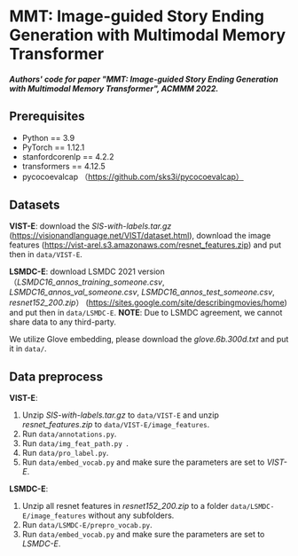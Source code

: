 # MMT: Image-guided Story Ending Generation with Multimodal Memory Transformer

##### Authors' code for paper "MMT: Image-guided Story Ending Generation with Multimodal Memory Transformer", ACMMM 2022.

## Prerequisites

- Python == 3.9
- PyTorch == 1.12.1
- stanfordcorenlp == 4.2.2
- transformers == 4.12.5
- pycocoevalcap （https://github.com/sks3i/pycocoevalcap）

## Datasets
__VIST-E__: download the *SIS-with-labels.tar.gz* (https://visionandlanguage.net/VIST/dataset.html),  download the image features (https://vist-arel.s3.amazonaws.com/resnet_features.zip) and put then in `data/VIST-E`. 

__LSMDC-E__: download LSMDC 2021 version （*LSMDC16_annos_training_someone.csv*, *LSMDC16_annos_val_someone.csv*, *LSMDC16_annos_test_someone.csv*, *resnet152_200.zip*） (https://sites.google.com/site/describingmovies/home) and put then in `data/LSMDC-E`. __NOTE__: Due to LSMDC agreement, we cannot share data to any third-party.

We utilize Glove embedding, please download the *glove.6b.300d.txt* and put it in `data/`.

## Data preprocess

__VIST-E__:
1. Unzip *SIS-with-labels.tar.gz* to `data/VIST-E` and unzip *resnet_features.zip* to `data/VIST-E/image_features`.
2. Run `data/annotations.py`.
3. Run `data/img_feat_path.py `.
4. Run `data/pro_label.py`.
5. Run `data/embed_vocab.py` and make sure the parameters are set to *VIST-E*.

__LSMDC-E__:
1. Unzip all resnet features in *resnet152_200.zip* to a folder `data/LSMDC-E/image_features` without any subfolders.
2. Run `data/LSMDC-E/prepro_vocab.py`.
3. Run `data/embed_vocab.py` and make sure the parameters are set to *LSMDC-E*.

